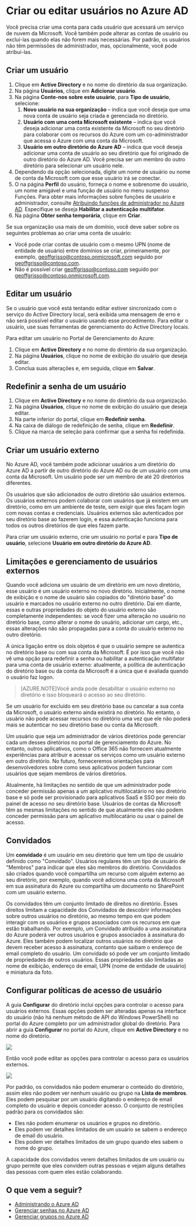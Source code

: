 <properties
	pageTitle="Criar ou editar usuários no Azure AD"
	description="Um tópico que explica como criar ou editar contas de usuário no Azure AD."
	services="active-directory"
	documentationCenter=""
	authors="curtand"
	manager="stevepo"
	editor=""/>

<tags
	ms.service="active-directory"
	ms.workload="identity" 
	ms.tgt_pltfrm="na"
	ms.devlang="na"
	ms.topic="article"
	ms.date="07/31/2015"
	ms.author="curtand"/>

# Criar ou editar usuários no Azure AD

Você precisa criar uma conta para cada usuário que acessará um serviço de nuvem da Microsoft. Você também pode alterar as contas de usuário ou excluí-las quando elas não forem mais necessárias. Por padrão, os usuários não têm permissões de administrador, mas, opcionalmente, você pode atribuí-las.

## Criar um usuário

1. Clique em **Active Directory** e no nome do diretório da sua organização.
2. Na página **Usuários**, clique em **Adicionar usuário**.
3. Na página **Conte-nos sobre este usuário**, para **Tipo de usuário**, selecione:
	1. **Novo usuário na sua organização** – indica que você deseja que uma nova conta de usuário seja criada e gerenciada no diretório.
	2. **Usuário com uma conta Microsoft existente** – indica que você deseja adicionar uma conta existente da Microsoft no seu diretório para colaborar com os recursos do Azure com um co-administrador que acessa o Azure com uma conta da Microsoft.
	3. **Usuário em outro diretório do Azure AD** – indica que você deseja adicionar uma conta de usuário ao seu diretório que foi originado de outro diretório do Azure AD. Você precisa ser um membro do outro diretório para selecionar um usuário nele.
4. Dependendo da opção selecionada, digite um nome de usuário ou nome de conta da Microsoft com que esse usuário irá se conectar.
5. O na página **Perfil** do usuário, forneça o nome e sobrenome do usuário, um nome amigável e uma função de usuário no menu suspenso Funções. Para obter mais informações sobre funções de usuário e administrador, consulte [Atribuindo funções de administrador no Azure AD](active-directory-assign-admin-roles.md). Especifique se deseja **Habilitar a autenticação multifator**.
6. Na página **Obter senha temporária**, clique em **Criar**.

Se sua organização usa mais de um domínio, você deve saber sobre os seguintes problemas ao criar uma conta de usuário:

- Você pode criar contas de usuário com o mesmo UPN (nome de entidade de usuário) entre domínios se criar, primeiramente, por exemplo, geoffgrisso@contoso.onmicrosoft.com seguido por geoffgrisso@contoso.com.
- Não é possível criar geoffgrisso@contoso.com seguido por geoffgrisso@contoso.onmicrosoft.com.

## Editar um usuário

Se o usuário que você está tentando editar estiver sincronizado com o serviço do Active Directory local, será exibida uma mensagem de erro e não será possível editar o usuário usando esse procedimento. Para editar o usuário, use suas ferramentas de gerenciamento do Active Directory locais.

Para editar um usuário no Portal de Gerenciamento do Azure:

1. Clique em **Active Directory** e no nome do diretório da sua organização.
2. Na página **Usuários**, clique no nome de exibição do usuário que deseja editar.
3. Conclua suas alterações e, em seguida, clique em **Salvar**.

## Redefinir a senha de um usuário

1. Clique em **Active Directory** e no nome do diretório da sua organização.
2. Na página **Usuários**, clique no nome de exibição do usuário que deseja editar.
3. Na parte inferior do portal, clique em **Redefinir senha**.
4. Na caixa de diálogo de redefinição de senha, clique em **Redefinir**.
5. Clique na marca de seleção para confirmar que a senha foi redefinida.

## Criar um usuário externo

No Azure AD, você também pode adicionar usuários a um diretório do Azure AD a partir de outro diretório do Azure AD ou de um usuário com uma conta da Microsoft. Um usuário pode ser um membro de até 20 diretórios diferentes.

Os usuários que são adicionados de outro diretório são usuários externos. Os usuários externos podem colaborar com usuários que já existem em um diretório, como em um ambiente de teste, sem exigir que eles façam login com novas contas e credenciais. Usuários externos são autenticados por seu diretório base ao fazerem login, e essa autenticação funciona para todos os outros diretórios de que eles fazem parte.

Para criar um usuário externo, crie um usuário no portal e para **Tipo de usuário**, selecione **Usuário em outro diretório do Azure AD**.

## Limitações e gerenciamento de usuários externos

Quando você adiciona um usuário de um diretório em um novo diretório, esse usuário é um usuário externo no novo diretório. Inicialmente, o nome de exibição e o nome de usuário são copiados do "diretório base" do usuário e marcados no usuário externo no outro diretório. Daí em diante, essas e outras propriedades do objeto do usuário externo são completamente independentes: se você fizer uma alteração no usuário no diretório base, como alterar o nome do usuário, adicionar um cargo, etc., essas alterações não são propagadas para a conta do usuário externo no outro diretório.

A única ligação entre os dois objetos é que o usuário sempre se autentica no diretório base ou com sua conta da Microsoft. É por isso que você não vê uma opção para redefinir a senha ou habilitar a autenticação multifator para uma conta de usuário externo: atualmente, a política de autenticação do diretório base ou da conta da Microsoft é a única que é avaliada quando o usuário faz logon.

> [AZURE.NOTE]Você ainda pode desabilitar o usuário externo no diretório e isso bloqueará o acesso ao seu diretório.

Se um usuário for excluído em seu diretório base ou cancelar a sua conta da Microsoft, o usuário externo ainda existirá no diretório. No entanto, o usuário não pode acessar recursos no diretório uma vez que ele não poderá mais se autenticar no seu diretório base ou conta da Microsoft.

Um usuário que seja um administrador de vários diretórios pode gerenciar cada um desses diretórios no portal de gerenciamento do Azure. No entanto, outros aplicativos, como o Office 365 não fornecem atualmente experiências para atribuir e acessar os serviços como um usuário externo em outro diretório. No futuro, forneceremos orientações para desenvolvedores sobre como seus aplicativos podem funcionar com usuários que sejam membros de vários diretórios.

Atualmente, há limitações no sentido de que um administrador pode conceder permissão apenas a um aplicativo multilocatário no seu diretório base e só pode ser provisionado para aplicativos SaaS e SSO por meio do painel de acesso no seu diretório base. Usuários de contas da Microsoft têm as mesmas limitações no sentido de que atualmente eles não podem conceder permissão para um aplicativo multilocatário ou usar o painel de acesso.

## Convidados

Um **convidado** é um usuário em seu diretório que tem um tipo de usuário definido como "Convidado". Usuários regulares têm um tipo de usuário de "Membros" para indicar que eles são membros do diretório. Convidados são criados quando você compartilha um recurso com alguém externo ao seu diretório, por exemplo, quando você adiciona uma conta da Microsoft em sua assinatura do Azure ou compartilha um documento no SharePoint com um usuário externo.

Os convidados têm um conjunto limitado de direitos no diretório. Esses direitos limitam a capacidade dos Convidados de descobrir informações sobre outros usuários no diretório, ao mesmo tempo em que podem interagir com os usuários e grupos associados com os recursos em que estão trabalhando. Por exemplo, um Convidado atribuído a uma assinatura do Azure poderá ver outros usuários e grupos associados à assinatura do Azure. Eles também podem localizar outros usuários no diretório que devem receber acesso à assinatura, contanto que saibam o endereço de email completo do usuário. Um convidado só pode ver um conjunto limitado de propriedades de outros usuários. Essas propriedades são limitadas ao nome de exibição, endereço de email, UPN (nome de entidade de usuário) e miniatura da foto.

## Configurar políticas de acesso de usuário

A guia **Configurar** do diretório inclui opções para controlar o acesso para usuários externos. Essas opções podem ser alteradas apenas na interface do usuário (não há nenhum método de API do Windows PowerShell) no portal do Azure completo por um administrador global do diretório. Para abrir a guia **Configurar** no portal do Azure, clique em **Active Directory** e no nome do diretório.

![][1]

Então você pode editar as opções para controlar o acesso para os usuários externos.

![][2]

Por padrão, os convidados não podem enumerar o conteúdo do diretório, assim eles não podem ver nenhum usuário ou grupo na **Lista de membros**. Eles podem pesquisar por um usuário digitando o endereço de email completo do usuário e depois conceder acesso. O conjunto de restrições padrão para os convidados são:

- Eles não podem enumerar os usuários e grupos no diretório.
- Eles podem ver detalhes limitados de um usuário se sabem o endereço de email do usuário.
- Eles podem ver detalhes limitados de um grupo quando eles sabem o nome do grupo.

A capacidade dos convidados verem detalhes limitados de um usuário ou grupo permite que eles convidem outras pessoas e vejam alguns detalhes das pessoas com quem eles estão colaborando.

## O que vem a seguir?

- [Administrando o Azure AD](active-directory-administer.md)
- [Gerenciar senhas no Azure AD](active-directory-manage-passwords.md)
- [Gerenciar grupos no Azure AD](active-directory-manage-groups.md)

<!--Image references-->
[1]: ./media/active-directory-create-users/RBACDirConfigTab.png
[2]: ./media/active-directory-create-users/RBACGuestAccessControls.png

<!---HONumber=August15_HO6-->
